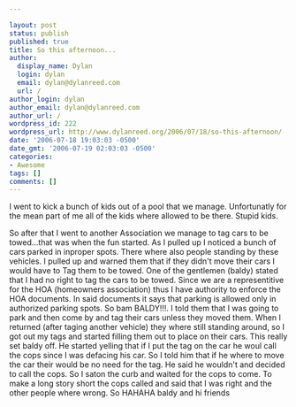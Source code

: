 ```yaml
---

layout: post
status: publish
published: true
title: So this afternoon...
author:
  display_name: Dylan
  login: dylan
  email: dylan@dylanreed.com
  url: /
author_login: dylan
author_email: dylan@dylanreed.com
author_url: /
wordpress_id: 222
wordpress_url: http://www.dylanreed.org/2006/07/18/so-this-afternoon/
date: '2006-07-18 19:03:03 -0500'
date_gmt: '2006-07-19 02:03:03 -0500'
categories:
- Awesome
tags: []
comments: []
---
```


I went to kick a bunch of kids out of a pool that we manage. Unfortunatly for the mean part of me all of the kids where allowed to be there. Stupid kids.

So after that I went to another Association we manage to tag cars to be towed...that was when the fun started. As I pulled up I noticed a bunch of cars parked in inproper spots. There where also people standing by these vehicles. I pulled up and warned them that if they didn't move their cars I would have to Tag them to be towed. One of the gentlemen (baldy) stated that I had no right to tag the cars to be towed. Since we are a representitive for the HOA (homeowners association) thus I have authority to enforce the HOA documents. In said documents it says that parking is allowed only in authorized parking spots. So bam BALDY!!!. I told them that I was going to park and then come by and tag their cars unless they moved them. When I returned (after taging another vehicle) they where still standing around, so I got out my tags and started filling them out to place on their cars. This really set baldy off. He started yelling that if I put the tag on the car he woul call the cops since I was defacing his car. So I told him that if he where to move the car their would be no need for the tag. He said he wouldn't and decided to call the cops. So I saton the curb and waited for the cops to come. To make a long story short the cops called and said that I was right and the other people where wrong. So HAHAHA baldy and hi friends
